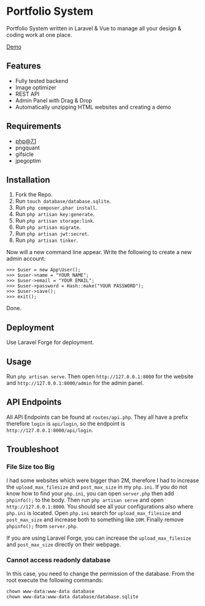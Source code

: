 # Portfolio System

Portfolio System written in Laravel & Vue to manage all your design & coding work at one place.

[Demo](https://portfolio.zobeirhamid.me)

## Features

- Fully tested backend
- Image optimizer
- REST API
- Admin Panel with Drag & Drop
- Automatically unzipping HTML websites and creating a demo

## Requirements

- php@7.1
- pngquant
- gifsicle
- jpegoptim

## Installation

1. Fork the Repo.
2. Run `touch database/database.sqlite`.
3. Run `php composer.phar install`.
4. Run `php artisan key:generate`.
5. Run `php artisan storage:link`.
6. Run `php artisan migrate`.
7. Run `php artisan jwt:secret`.
8. Run `php artisan tinker`.

Now will a new command line appear. Write the following to create a new admin account:

```
>>> $user = new App\User();
>>> $user->name = "YOUR NAME";
>>> $user->email = "YOUR EMAIL";
>>> $user->password = Hash::make("YOUR PASSWORD");
>>> $user->save();
>>> exit();
```

Done.

## Deployment

Use Laravel Forge for deployment.

## Usage

Run `php artisan serve`.
Then open `http://127.0.0.1:8000` for the website and `http://127.0.0.1:8000/admin` for the admin panel.

## API Endpoints

All API Endpoints can be found at `routes/api.php`. They all have a prefix therefore `login` is `api/login`, so the endpoint is `http://127.0.0.1:8000/api/login`.

## Troubleshoot

### File Size too Big

I had some websites which were bigger than 2M, therefore I had to increase the `upload_max_filesize` and `post_max_size` in my `php.ini`. If you do not know how to find your `php.ini`, you can open `server.php` then add `phpinfo();` to the body. Then run `php artisan serve` and open `http://127.0.0.1:8000`. You should see all your configurations also where `php.ini` is located. Open `php.ini` search for `upload_max_filesize` and `post_max_size` and increase both to something like `10M`. Finally remove `phpinfo();` from `server.php`.

If you are using Laravel Forge, you can increase the `upload_max_filesize` and `post_max_size` directly on their webpage.

### Cannot access readonly database

In this case, you need to change the permission of the database. From the root execute the following commands:
```
chown www-data:www-data database
chown www-data:www-data database/database.sqlite
```